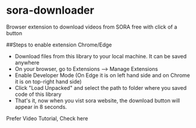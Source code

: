 # sora-downloader
Browser extension to download videos from SORA free with click of a button

##Steps to enable extension Chrome/Edge

* Download files from this library to your local machine. It can be saved anywhere
* On your browser, go to Extensions --> Manage Extensions
* Enable Developer Mode (On Edge it is on left hand side and on Chrome it is on top-right hand side)
* Click "Load Unpacked" and select the path to folder where you saved code of this library
* That's it, now when you vist sora website, the download button will appear in 8 seconds.

Prefer Video Tutorial, Check here
